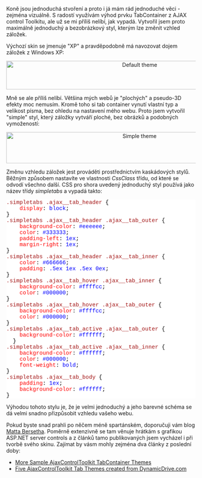 <!-- dcterms:identifier = aspnetcz#181 -->
<!-- dcterms:title = Jednoduchý skin pro TabContainer z Ajax Control Toolkitu -->
<!-- dcterms:abstract = Koně jsou jednoduchá stvoření a proto i já mám rád jednoduché věci - zejména vizuálně. S radostí využívám výhod prvku TabContainer z AJAX control Toolkitu, ale už se mi příliš nelíbí, jak vypadá. Vytvořil jsem proto maximálně jednoduchý a bezobrázkový styl, kterým lze změnit vzhled záložek. -->
<!-- np9:categoryId = 1 -->
<!-- x4w:category = IT -->
<!-- np9:authorId = 1 -->
<!-- np9:authorEmail = michal.valasek@altairis.cz -->
<!-- dcterms:creator = Michal Altair Valášek -->
<!-- dcterms:created = 2008-01-27T14:59:36.653+01:00 -->
<!-- dcterms:dateAccepted = 2008-01-27T14:59:36.653+01:00 -->

<p>Koně jsou jednoduchá stvoření a proto i já mám rád jednoduché věci - zejména vizuálně. S radostí využívám výhod prvku TabContainer z AJAX control Toolkitu, ale už se mi příliš nelíbí, jak vypadá. Vytvořil jsem proto maximálně jednoduchý a bezobrázkový styl, kterým lze změnit vzhled záložek.</p> <p>Výchozí skin se jmenuje &quot;XP&quot; a pravděpodobně má navozovat dojem záložek z Windows XP:</p> <p style="text-align: center"><img height="76" style="border-top-width: 0px; border-left-width: 0px; border-bottom-width: 0px; border-right-width: 0px" width="694" border="0" src="https://www.cdn.altairis.cz/Blog/2008/20080127-20080127-tab-xp_3.png" alt="Default theme"> </p> <p>Mně se ale příliš nelíbí. Většina mých webů je &quot;plochých&quot; a pseudo-3D efekty moc nemusím. Kromě toho si tab container vynutí vlastní typ a velikost písma, bez ohledu na nastavení mého webu. Proto jsem vytvořil &quot;simple&quot; styl, který záložky vytváří ploché, bez obrázků a podobných vymožeností:</p> <p style="text-align: center"><img height="83" style="border-top-width: 0px; border-left-width: 0px; border-bottom-width: 0px; border-right-width: 0px" width="693" border="0" src="https://www.cdn.altairis.cz/Blog/2008/20080127-20080127-tab-simple_3.png" alt="Simple theme"> </p> <p>Změnu vzhledu záložek jest prováděti prostřednictvím kaskádových stylů. Běžným způsobem nastavíte ve vlastnosti <em>CssClass</em> třídu, od které se odvodí všechno další. CSS pro shora uvedený jednoduchý styl používá jako název třídy <em>simpletabs</em> a vypadá takto:</p> <div style="font-size: 11pt; background: white; color: black; font-family: consolas, courier new, monospace"> <p style="margin: 0px"><span style="color: #a31515">.simpletabs</span> <span style="color: #a31515">.ajax__tab_header</span> {</p> <p style="margin: 0px">&nbsp;&nbsp;&nbsp; <span style="color: red">display</span>: <span style="color: blue">block</span>;</p> <p style="margin: 0px">}</p> <p style="margin: 0px"><span style="color: #a31515">.simpletabs</span> <span style="color: #a31515">.ajax__tab_header</span> <span style="color: #a31515">.ajax__tab_outer</span> {</p> <p style="margin: 0px">&nbsp;&nbsp;&nbsp; <span style="color: red">background-color</span>: <span style="color: blue">#eeeeee</span>;</p> <p style="margin: 0px">&nbsp;&nbsp;&nbsp; <span style="color: red">color</span>: <span style="color: blue">#333333</span>;</p> <p style="margin: 0px">&nbsp;&nbsp;&nbsp; <span style="color: red">padding-left</span>: <span style="color: blue">1ex</span>;</p> <p style="margin: 0px">&nbsp;&nbsp;&nbsp; <span style="color: red">margin-right</span>: <span style="color: blue">1ex</span>;</p> <p style="margin: 0px">}</p> <p style="margin: 0px"><span style="color: #a31515">.simpletabs</span> <span style="color: #a31515">.ajax__tab_header</span> <span style="color: #a31515">.ajax__tab_inner</span> {</p> <p style="margin: 0px">&nbsp;&nbsp;&nbsp; <span style="color: red">color</span>: <span style="color: blue">#666666</span>;</p> <p style="margin: 0px">&nbsp;&nbsp;&nbsp; <span style="color: red">padding</span>: <span style="color: blue">.5ex</span> <span style="color: blue">1ex</span> <span style="color: blue">.5ex</span> <span style="color: blue">0ex</span>;</p> <p style="margin: 0px">}</p> <p style="margin: 0px"><span style="color: #a31515">.simpletabs</span> <span style="color: #a31515">.ajax__tab_hover</span> <span style="color: #a31515">.ajax__tab_inner</span> {</p> <p style="margin: 0px">&nbsp;&nbsp;&nbsp; <span style="color: red">background-color</span>: <span style="color: blue">#ffffcc</span>;</p> <p style="margin: 0px">&nbsp;&nbsp;&nbsp; <span style="color: red">color</span>: <span style="color: blue">#000000</span>;</p> <p style="margin: 0px">}</p> <p style="margin: 0px"><span style="color: #a31515">.simpletabs</span> <span style="color: #a31515">.ajax__tab_hover</span> <span style="color: #a31515">.ajax__tab_outer</span> {</p> <p style="margin: 0px">&nbsp;&nbsp;&nbsp; <span style="color: red">background-color</span>: <span style="color: blue">#ffffcc</span>;</p> <p style="margin: 0px">&nbsp;&nbsp;&nbsp; <span style="color: red">color</span>: <span style="color: blue">#000000</span>;</p> <p style="margin: 0px">}</p> <p style="margin: 0px"><span style="color: #a31515">.simpletabs</span> <span style="color: #a31515">.ajax__tab_active</span> <span style="color: #a31515">.ajax__tab_outer</span> {</p> <p style="margin: 0px">&nbsp;&nbsp;&nbsp; <span style="color: red">background-color</span>: <span style="color: blue">#ffffff</span>;</p> <p style="margin: 0px">&nbsp; }</p> <p style="margin: 0px"><span style="color: #a31515">.simpletabs</span> <span style="color: #a31515">.ajax__tab_active</span> <span style="color: #a31515">.ajax__tab_inner</span> {</p> <p style="margin: 0px">&nbsp;&nbsp;&nbsp; <span style="color: red">background-color</span>: <span style="color: blue">#ffffff</span>;</p> <p style="margin: 0px">&nbsp;&nbsp;&nbsp; <span style="color: red">color</span>: <span style="color: blue">#000000</span>;</p> <p style="margin: 0px">&nbsp;&nbsp;&nbsp; <span style="color: red">font-weight</span>: <span style="color: blue">bold</span>;</p> <p style="margin: 0px">}</p> <p style="margin: 0px"><span style="color: #a31515">.simpletabs</span> <span style="color: #a31515">.ajax__tab_body</span> {</p> <p style="margin: 0px">&nbsp;&nbsp;&nbsp; <span style="color: red">padding</span>: <span style="color: blue">1ex</span>;</p> <p style="margin: 0px">&nbsp;&nbsp;&nbsp; <span style="color: red">background-color</span>: <span style="color: blue">#ffffff</span>;</p> <p style="margin: 0px">}</p></div> <p>Výhodou tohoto stylu je, že je velmi jednoduchý a jeho barevné schéma se dá velmi snadno přizpůsobit vzhledu vašeho webu.</p> <p>Pokud byste snad prahli po něčem méně spartánském, doporučuji vám blog <a href="http://mattberseth.com/">Matta Bersetha</a>. Poměrně extenzivně se tam věnuje hrátkám s grafikou ASP.NET server controls a z článků tamo publikovaných jsem vycházel i při tvorbě svého skinu. Zajímat by vásm mohly zejména dva články z poslední doby:</p> <ul> <li><a href="http://mattberseth.com/blog/2007/09/more_sample_ajaxcontroltoolkit.html">More Sample AjaxControlToolkit TabContainer Themes</a>  <li><a href="http://mattberseth.com/blog/2008/01/five_ajaxcontroltoolkit_tab_th.html">Five AjaxControlToolkit Tab Themes created from DynamicDrive.com</a></li></ul>